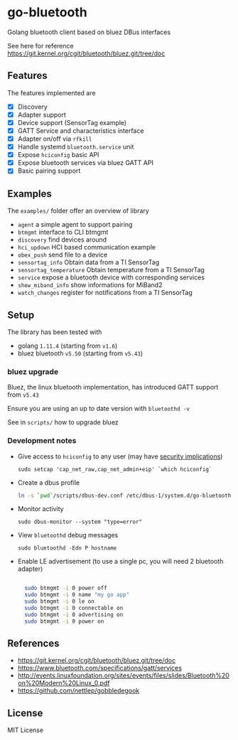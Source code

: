 # go-bluetooth

Golang bluetooth client based on bluez DBus interfaces

See here for reference https://git.kernel.org/cgit/bluetooth/bluez.git/tree/doc

## Features

The features implemented are

- [x] Discovery
- [x] Adapter support
- [x] Device support (SensorTag example)
- [x] GATT Service and characteristics interface
- [x] Adapter on/off via `rfkill`
- [x] Handle systemd `bluetooth.service` unit
- [x] Expose `hciconfig` basic API
- [x] Expose bluetooth services via bluez GATT API
- [x] Basic pairing support

## Examples

The `examples/` folder offer an overview of library

- `agent` a simple agent to support pairing
- `btmgmt` interface to CLI btmgmt
- `discovery` find devices around
- `hci_updown` HCI based communication example
- `obex_push` send file to a device
- `sensortag_info` Obtain data from a TI SensorTag
- `sensortag_temperature` Obtain temperature from a TI SensorTag
- `service` expose a bluetooth device with corresponding services
- `show_miband_info` show informations for MiBand2
- `watch_changes` register for notifications from a TI SensorTag

## Setup

The library has been tested with

- golang `1.11.4` (starting from `v1.6`)
- bluez bluetooth `v5.50` (starting from `v5.43`)

### bluez upgrade

Bluez, the linux bluetooth implementation, has introduced GATT support from `v5.43`

Ensure you are using an up to date version with `bluetoothd -v`

See in `scripts/` how to upgrade bluez

### Development notes

-   Give access to `hciconfig` to any user (may have [security implications](https://www.insecure.ws/linux/getcap_setcap.html))

    ```
    sudo setcap 'cap_net_raw,cap_net_admin+eip' `which hciconfig`
    ```
- Create a dbus profile

    ```sh
    ln -s `pwd`/scripts/dbus-dev.conf /etc/dbus-1/system.d/go-bluetooth.config
    ```
- Monitor activity

    `sudo dbus-monitor --system "type=error"`

- View `bluetoothd` debug messages

    `sudo bluetoothd -Edn P hostname`

- Enable LE advertisement (to use a single pc, you will need 2 bluetooth adapter)

  ```bash

    sudo btmgmt -i 0 power off
    sudo btmgmt -i 0 name "my go app"
    sudo btmgmt -i 0 le on    
    sudo btmgmt -i 0 connectable on
    sudo btmgmt -i 0 advertising on
    sudo btmgmt -i 0 power on

  ```

## References

- https://git.kernel.org/cgit/bluetooth/bluez.git/tree/doc
- https://www.bluetooth.com/specifications/gatt/services
- http://events.linuxfoundation.org/sites/events/files/slides/Bluetooth%20on%20Modern%20Linux_0.pdf
- https://github.com/nettlep/gobbledegook

## License

MIT License
